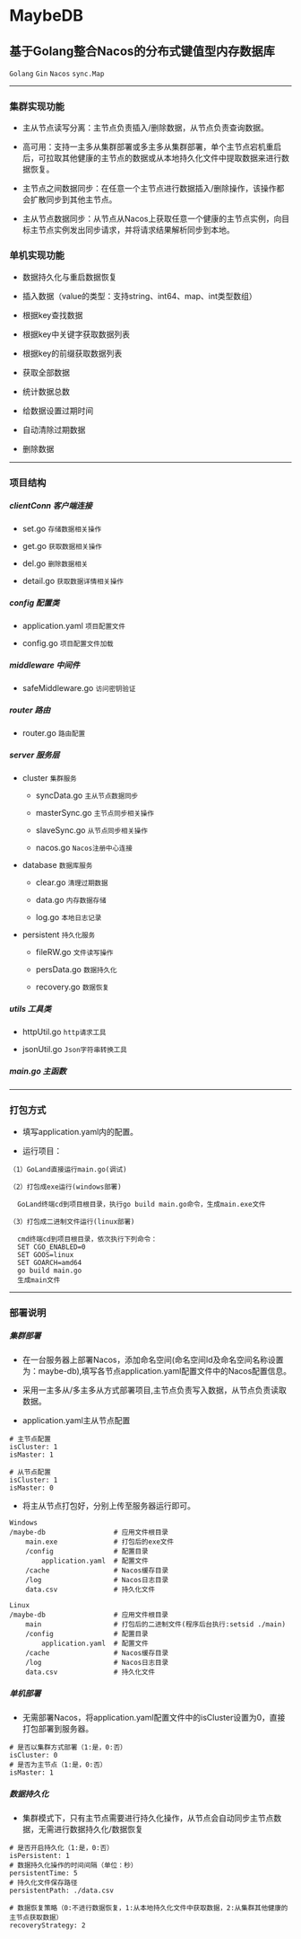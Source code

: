 # MaybeDB

## 基于Golang整合Nacos的分布式键值型内存数据库

`Golang` `Gin` `Nacos` `sync.Map`

***

### 集群实现功能

* 主从节点读写分离：主节点负责插入/删除数据，从节点负责查询数据。

* 高可用：支持一主多从集群部署或多主多从集群部署，单个主节点宕机重启后，可拉取其他健康的主节点的数据或从本地持久化文件中提取数据来进行数据恢复。

* 主节点之间数据同步：在任意一个主节点进行数据插入/删除操作，该操作都会扩散同步到其他主节点。

* 主从节点数据同步：从节点从Nacos上获取任意一个健康的主节点实例，向目标主节点实例发出同步请求，并将请求结果解析同步到本地。

### 单机实现功能

* 数据持久化与重启数据恢复

* 插入数据（value的类型：支持string、int64、map、int类型数组）

* 根据key查找数据

* 根据key中关键字获取数据列表

* 根据key的前缀获取数据列表

* 获取全部数据

* 统计数据总数

* 给数据设置过期时间

* 自动清除过期数据

* 删除数据

***

### 项目结构

##### clientConn 客户端连接

* set.go `存储数据相关操作`

* get.go `获取数据相关操作`

* del.go `删除数据相关`

* detail.go `获取数据详情相关操作`

##### config 配置类

* application.yaml `项目配置文件`

* config.go `项目配置文件加载`

##### middleware 中间件

* safeMiddleware.go `访问密钥验证`

##### router 路由

* router.go `路由配置`

##### server 服务层

* cluster `集群服务`

  * syncData.go `主从节点数据同步`

  * masterSync.go `主节点同步相关操作`

  * slaveSync.go `从节点同步相关操作`

  * nacos.go `Nacos注册中心连接`

* database `数据库服务`

    * clear.go `清理过期数据`

  * data.go `内存数据存储`

  * log.go `本地日志记录`

* persistent `持久化服务`

    * fileRW.go `文件读写操作`

  * persData.go `数据持久化`

  * recovery.go `数据恢复`

##### utils 工具类

* httpUtil.go `http请求工具`

* jsonUtil.go `Json字符串转换工具`

##### main.go 主函数

***

### 打包方式

* 填写application.yaml内的配置。

* 运行项目：

```
（1）GoLand直接运行main.go(调试)
```

```
（2）打包成exe运行(windows部署)

  GoLand终端cd到项目根目录，执行go build main.go命令，生成main.exe文件
```

```
（3）打包成二进制文件运行(linux部署)

  cmd终端cd到项目根目录，依次执行下列命令：
  SET CGO_ENABLED=0
  SET GOOS=linux
  SET GOARCH=amd64
  go build main.go
  生成main文件
```

***

### 部署说明

##### 集群部署

* 在一台服务器上部署Nacos，添加命名空间(命名空间Id及命名空间名称设置为：maybe-db),填写各节点application.yaml配置文件中的Nacos配置信息。

* 采用一主多从/多主多从方式部署项目,主节点负责写入数据，从节点负责读取数据。

* application.yaml主从节点配置

```
# 主节点配置
isCluster: 1
isMaster: 1
```

```
# 从节点配置
isCluster: 1
isMaster: 0
```

* 将主从节点打包好，分别上传至服务器运行即可。

```
Windows
/maybe-db                 # 应用文件根目录
    main.exe              # 打包后的exe文件
    /config               # 配置目录
        application.yaml  # 配置文件
    /cache                # Nacos缓存目录
    /log                  # Nacos日志目录
    data.csv              # 持久化文件
```

```
Linux
/maybe-db                 # 应用文件根目录
    main                  # 打包后的二进制文件(程序后台执行:setsid ./main)
    /config               # 配置目录
        application.yaml  # 配置文件
    /cache                # Nacos缓存目录
    /log                  # Nacos日志目录
    data.csv              # 持久化文件
```

##### 单机部署

* 无需部署Nacos，将application.yaml配置文件中的isCluster设置为0，直接打包部署到服务器。

```
# 是否以集群方式部署（1:是，0:否）
isCluster: 0
# 是否为主节点（1:是，0:否）
isMaster: 1
```

##### 数据持久化

* 集群模式下，只有主节点需要进行持久化操作，从节点会自动同步主节点数据，无需进行数据持久化/数据恢复

```
# 是否开启持久化（1:是，0:否）
isPersistent: 1
# 数据持久化操作的时间间隔（单位：秒）
persistentTime: 5
# 持久化文件保存路径
persistentPath: ./data.csv
```

```
# 数据恢复策略（0:不进行数据恢复，1:从本地持久化文件中获取数据，2:从集群其他健康的主节点获取数据）
recoveryStrategy: 2
```
